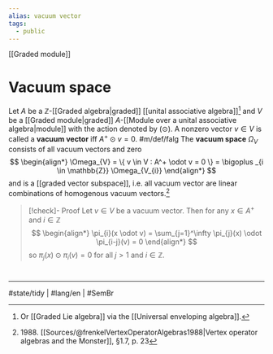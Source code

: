 ```yaml
---
alias: vacuum vector
tags:
  - public
---
```

[[Graded module]]
# Vacuum space

Let $A$ be a $\mathbb{Z}$-[[Graded algebra|graded]] [[unital associative algebra]][^lie] and $V$ be a [[Graded module|graded]] $A$-[[Module over a unital associative algebra|module]] with the action denoted by $(\odot)$.
A nonzero vector $v \in V$ is called a **vacuum vector** iff $A^+ \odot v = 0$. #m/def/falg 
The **vacuum space** $\Omega_{V}$ consists of all vacuum vectors and zero
$$
\begin{align*}
\Omega_{V} = \{ v \in V : A^+ \odot v = 0 \} = \bigoplus _{i \in \mathbb{Z}} \Omega_{V_{i}}
\end{align*}
$$
and is a [[graded vector subspace]], i.e. all vacuum vector are linear combinations of homogenous vacuum vectors.[^1988]

> [!check]- Proof
> Let $v \in V$ be a vacuum vector.
> Then for any $x \in A^+$ and $i \in \mathbb{Z}$
> $$
> \begin{align*}
> \pi_{i}(x \odot v) = \sum_{j=1}^\infty \pi_{j}(x) \odot  \pi_{i-j}(v) = 0
> \end{align*}
> $$
> so $\pi_{j}(x) \odot  \pi_{i}(v) = 0$ for all $j > 1$ and $i \in \mathbb{Z}$. <span class="QED"/>
> 

  [^lie]: Or [[Graded Lie algebra]] via the [[Universal enveloping algebra]].

  [^1988]: 1988\. [[Sources/@frenkelVertexOperatorAlgebras1988|Vertex operator algebras and the Monster]], §1.7, p. 23

#
---
#state/tidy | #lang/en | #SemBr
